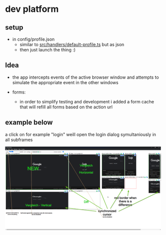 # dev platform

## setup

- in config/profile.json
  - similar to [src/handlers/default-profile.ts](src/handlers/default-profile.ts) but as json
  - then just launch the thing :)

## Idea

- the app intercepts events of the active browser window and attempts to simulate the appropriate event in the other windows

- forms:
  - in order to simplify testing and development i added a form cache that will refill all forms based on the action url

## example below

a click on for example "login" weill open the login dialog symultaniously in all subframes

![Alt text](image.png)
